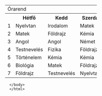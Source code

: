 <!DOCTYPE html>
<html lang="hu">
<head>
    <meta charset="UTF-8">
    <meta http-equiv="X-UA-Compatible" content="IE=edge">
    <meta name="viewport" content="width=device-width, initial-scale=1.0">
    <title>Órarend</title>
    <link rel="stylesheet" href="style.css">
</head>
<body>
    <table style="width:60%">
        <td colspan="6"> Órarend</td>
        <tr>
            <th></th>
          <th>Hétfő</th>
          <th>Kedd</th>
          <th>Szerda</th>
          <th>Csütörtök</th>
          <th>Péntek</th>
        </tr>
        <tr>
          <td>1</td>
          <td>Nyelvtan</td>
          <td>Irodalom</td>
          <td>Matek</td>
          <td>Földrajz</td>
          <td>Matek</td>
        </tr>
        <tr>
          <td>2</td>
          <td>Matek</td>
          <td>Földrajz</td>
          <td>Kémia</td>
          <td>Testnevelés</td>
          <td>Fizika</td>
        </tr>
        <tr>
          <td>3</td>
          <td>Angol</td>
          <td>Angol</td>
          <td>Német</td>
          <td>Testnevelés</td>
          <td>Biológia</td>
        </tr>
        <tr>
          <td>4</td>
          <td>Testnevelés</td>
          <td>Fizika</td>
          <td>Földrajz</td>
          <td>Német</td>
          <td>Irodalom</td>
        </tr>
        <tr>
          <td>5</td>
          <td>Történelem</td>
          <td>Kémia</td>
          <td>Kémia</td>
          <td>Matek</td>
          <td>Angol</td>
        </tr>
        <tr>
          <td>6</td>
          <td>Biológia</td>
          <td>Matek</td>
          <td>Földrajz</td>
          <td>Testnevelés</td>
          <td>Biológia</td>
        </tr>
        <tr>
            <td>7</td>
            <td>Földrajz</td>
            <td>Testnevelés</td>
            <td>Nyelvtan</td>
            <td>Történelem</td>
            <td>Informatika</td>
        </tr>
      </table>
      
      </body>
      </html>
</body>
</html>
